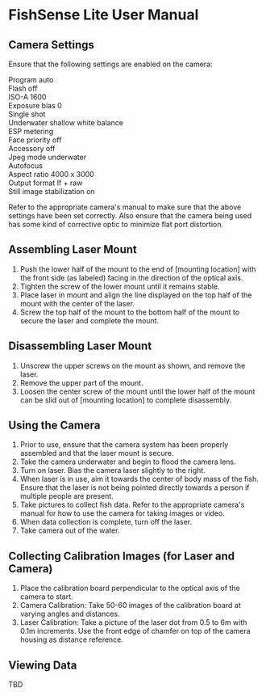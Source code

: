 # FishSense Lite User Manual

## Camera Settings
Ensure that the following settings are enabled on the camera:

Program auto\
Flash off\
ISO-A 1600\
Exposure bias 0\
Single shot\
Underwater shallow white balance\
ESP metering\
Face priority off\
Accessory off\
Jpeg mode underwater\
Autofocus\
Aspect ratio 4000 x 3000\
Output format If + raw\
Still image stabilization on

Refer to the appropriate camera's manual to make sure that the above settings have been set correctly. Also ensure that the camera being used has some kind of corrective optic to minimize flat port distortion.

## Assembling Laser Mount
1. Push the lower half of the mount to the end of [mounting location] with the front side (as labeled) facing in the direction of the optical axis.
2. Tighten the screw of the lower mount until it remains stable.
3. Place laser in mount and align the line displayed on the top half of the mount with the center of the laser.
4. Screw the top half of the mount to the bottom half of the mount to secure the laser and complete the mount.

## Disassembling Laser Mount
1. Unscrew the upper screws on the mount as shown, and remove the laser.
2. Remove the upper part of the mount.
3. Loosen the center screw of the mount until the lower half of the mount can be slid out of [mounting location] to complete disassembly.

## Using the Camera
1. Prior to use, ensure that the camera system has been properly assembled and that the laser mount is secure.
2. Take the camera underwater and begin to flood the camera lens.
3. Turn on laser. Bias the camera laser slightly to the right.
4. When laser is in use, aim it towards the center of body mass of the fish. Ensure that the laser is not being pointed directly towards a person if multiple people are present.
5. Take pictures to collect fish data. Refer to the appropriate camera's manual for how to use the camera for taking images or video.
6. When data collection is complete, turn off the laser.
7. Take camera out of the water.

## Collecting Calibration Images (for Laser and Camera)
1.  Place the calibration board perpendicular to the optical axis of the camera to start.
2.  Camera Calibration: Take 50-60 images of the calibration board at varying angles and distances.
3.  Laser Calibration: Take a picture of the laser dot from 0.5 to 6m with 0.1m increments. Use the front edge of chamfer on top of the camera housing as distance reference.

## Viewing Data
TBD
